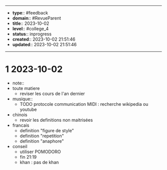 


---
- **type**:: #feedback
- **domain**:: #RevueParent
- **title**:: 2023-10-02
- **level**:: #college_4
- **status**:: inprogress
- **created**:: 2023-10-02 21:51:46
- **updated**:: 2023-10-02 21:51:46
---


# 1	2023-10-02


- note::
- toute matiere 
	- reviser les cours de l'an dernier
- musique::
	- TODO protocole communication MIDI : recherche wikipedia ou youtube
- chinois
	- revoir les definitions non maitrisées
- francais
	- definition "figure de style"
	- definition "repetition"
	- definition "anaphore"
- conseil
	- utiliser POMODORO
	- fin 21:19
	- khan : pas de khan